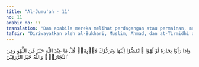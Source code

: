 ```yaml
---
title: "Al-Jumu'ah - 11"
no: 11
arabic_no: ١١
translation: "Dan apabila mereka melihat perdagangan atau permainan, mereka segera menuju kepadanya dan mereka tinggalkan engkau (Muhammad) sedang berdiri (berkhotbah). Katakanlah, “Apa yang ada di sisi Allah lebih baik daripada permainan dan perdagangan,” dan Allah pemberi rezeki yang terbaik."
tafsir: "Diriwayatkan oleh al-Bukhari, Muslim, Ahmad, dan at-Tirmidhi dari Jabir bin 'Abdullah bahwa ketika Nabi saw berdiri berkhotbah pada hari Jumat, tiba-tiba datanglah rombongan unta (pembawa dagangan), maka para sahabat Rasulullah bergegas mendatanginya sehingga tidak ada yang tinggal mendengarkan khotbah kecuali 12 orang. Saya (Jabir), Abu Bakar, dan Umar termasuk mereka yang tinggal, maka Allah Ta'ala menurunkan ayat: wa idha ra'au tijaratan au lahwan, sampai akhir surah). \n\nPada ayat ini Allah mencela perbuatan orang-orang mukmin yang lebih mementingkan kafilah dagang yang baru tiba dari pada Rasulullah, sehingga mereka meninggalkan Nabi saw dalam keadaan berdiri berkhotbah. Ayat ini ada hubungannya dengan peristiwa kedatangan Dihyah al-Kalbi dari Syam (Suriah), bersama rombongan untanya membawa barang dagangannya seperti tepung, gandum, minyak dan lain-lainnya. Menurut kebiasaan apabila rombongan unta dagangan tiba, wanita-wanita muda keluar menyambutnya dengan menabuh gendang, sebagai pemberitahuan atas kedatangan rombongan itu, supaya orang-orang datang berbelanja membeli barang dagangan yang dibawanya. \n\nSelanjutnya Allah memerintahkan Nabi-Nya supaya menyampaikan kekeliruan perbuatan mereka dengan menegaskan bahwa apa yang di sisi Allah jauh lebih baik daripada keuntungan dan kesenangan dunia. Kebahagiaan akhirat itu kekal, sedangkan keuntungan dunia akan lenyap.\n\nAyat ini ditutup dengan satu penegasan bahwa Allah itu sebaik-baik pemberi rezeki. Oleh karena itu, kepada-Nyalah kita harus mengarahkan segala usaha dan ikhtiar untuk memperoleh rezeki yang halal, mengikuti petunjuk-petunjuk-Nya dan rida-Nya."
---
```

وَاِذَا رَاَوْا تِجَارَةً اَوْ لَهْوًا ۨانْفَضُّوْٓا اِلَيْهَا وَتَرَكُوْكَ قَاۤىِٕمًاۗ قُلْ مَا عِنْدَ اللّٰهِ خَيْرٌ مِّنَ اللَّهْوِ وَمِنَ التِّجَارَةِۗ وَاللّٰهُ خَيْرُ الرّٰزِقِيْنَ ࣖ 